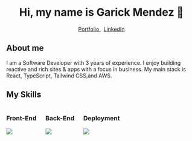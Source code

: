 <div align="center">
  <h1>Hi, my name is Garick Mendez 👋</h1>
  <div">
    <a href="https://garickm.com">
      Portfolio
    </a>
    &nbsp;
    <a href="https://linkedin.com/in/garick-mendez/">
      LinkedIn
    </a>
  </div>
</div>

<div align="left">
  <h2>About me</h2>
  <p>I am a Software Developer with 3 years of experience. I enjoy building reactive and rich sites & apps with a focus in business. My main stack is React, TypeScript, Tailwind CSS,and AWS.</p>
</div>

<div>
  <h2>My Skills</h2>
  <div style="display: inline-block;">
    <h3>Front-End</h3>
    <img src="https://skillicons.dev/icons?i=react,ts,tailwind,next&perline=4" />
  </div>
  <div style="display: inline-block; margin-left: 20px;">
    <h3>Back-End</h3>
    <img src="https://skillicons.dev/icons?i=python,nodejs,php&perline=4" />
  </div>
  <div style="display: inline-block; margin-left: 20px;">
    <h3>Deployment</h3>
    <img src="https://skillicons.dev/icons?i=aws,docker&perline=4" />
  </div>
</div>


